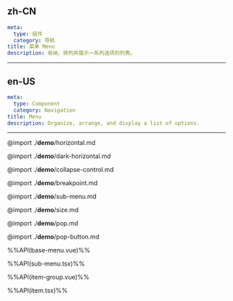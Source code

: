 ## zh-CN
```yaml
meta:
  type: 组件
  category: 导航
title: 菜单 Menu
description: 收纳、排列并展示一系列选项的列表。
```
---
## en-US
```yaml
meta:
  type: Component
  category: Navigation
title: Menu
description: Organize, arrange, and display a list of options.
```
---

@import ./__demo__/horizontal.md

@import ./__demo__/dark-horizontal.md

@import ./__demo__/collapse-control.md

@import ./__demo__/breakpoint.md

@import ./__demo__/sub-menu.md

@import ./__demo__/size.md

@import ./__demo__/pop.md

@import ./__demo__/pop-button.md

%%API(base-menu.vue)%%

%%API(sub-menu.tsx)%%

%%API(item-group.vue)%%

%%API(item.tsx)%%
